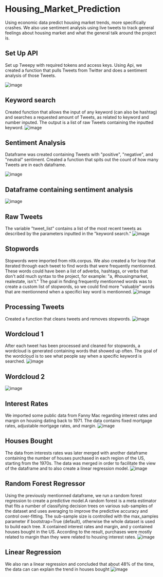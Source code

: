 # Housing_Market_Prediction
Using economic data predict housing market trends, more specifically crashes. We also use sentiment analysis using live tweets to track general feelings about housing market and what the general talk around the project is.

## Set Up API
Set up Tweepy with required tokens and access keys. Using Api, we created a function that pulls Tweets from Twitter and does a sentiment analysis of those Tweets.

![image](https://user-images.githubusercontent.com/79224741/128447083-1a5219a8-487b-4ad1-aa8d-274aceba1b7e.png)

## Keyword search
Created function that allows the input of any keyword (can also be hashtag) and searches a requested amount of Tweets, as related to keyword and number inputed. The output is a list of raw Tweets containing the inputted keyword.
![image](https://user-images.githubusercontent.com/79224741/128446635-89bed11c-6730-405c-955b-ba4ffb31f78a.png)

## Sentiment Analysis
Dataframe was created containing Tweets with "positive", "negative", and "neutral" sentiment. Created a function that spits out the count of how many Tweets are in each dataframe.

![image](https://user-images.githubusercontent.com/79224741/129273314-ca09f10f-88ea-4e71-a057-8c7f9660d496.png)

## Dataframe containing sentiment analysis
![image](https://user-images.githubusercontent.com/79224741/128447909-65eabce9-8977-45e0-b0d7-452dd8b79d69.png)

## Raw Tweets
The variable "tweet_list" contains a list of the most recent tweets as described by the parameters inputted in the "keyword search."
![image](https://user-images.githubusercontent.com/79224741/128603472-0e05e889-6e52-40b3-9a78-1e0fac755956.png)

## Stopwords
Stopwords were imported from nltk.corpus. We also created a for loop that iterated through each tweet to find words that were frequently mentionned. These words could have been a list of adverbs, hashtags, or verbs that don't add much syntax to the project, for example: "a, #housingmarket, realestate, isn't." The goal in finding frequently mentionned words was to create a custom list of stopwords, so we could find more "valuable" words that are mentionnend when a specifici key word is mentionned.
![image](https://user-images.githubusercontent.com/79224741/128603651-793c7d3e-242a-406f-8785-3f292421a757.png)


## Processing Tweets
Created a function that cleans tweets and removes stopwords.
![image](https://user-images.githubusercontent.com/79224741/128603706-cf6b9d12-49c0-4870-b5ae-75f8b68b39ed.png)


## Wordcloud 1
After each tweet has been processed and cleaned for stopwords, a wordcloud is generated containing words that showed up often. The goal of the wordcloud is to see what people say when a specific keyword is searched. 
![image](https://user-images.githubusercontent.com/79224741/128603774-fffd84fc-3d0a-40ff-a03b-c432531f670c.png)

## Wordcloud 2
![image](https://user-images.githubusercontent.com/79224741/129273945-7ff4eefc-3648-46c6-85d0-d438875e30b0.png)


## Interest Rates
We imported some public data from Fanny Mac regarding interest rates and margin on housing dating back to 1971. The data contains fixed mortgage rates, adjustable mortgage rates, and margin.
![image](https://user-images.githubusercontent.com/79224741/129269017-30a63395-a99e-4b14-aecb-50cf679b4c08.png)


## Houses Bought
The data from interests rates was later merged with another dataframe containing the number of houses purchased in each region of the US, starting from the 1970s. The data was merged in order to facilitate the view of the dataframe and to also create a linear regression model.
![image](https://user-images.githubusercontent.com/79224741/129269199-d70769b7-5be0-4a14-a262-ed8aef4f8974.png)


## Random Forest Regressor
Using the previously mentionned dataframe, we run a random forest regression to create a predictive model.A random forest is a meta estimator that fits a number of classifying decision trees on various sub-samples of the dataset and uses averaging to improve the predictive accuracy and control over-fitting. The sub-sample size is controlled with the max_samples parameter if bootstrap=True (default), otherwise the whole dataset is used to build each tree. X contained interest rates and margin, and y contained houses bought in the US. According to the result, purchases were mostly related to margin than they were related to housing interest rates.
![image](https://user-images.githubusercontent.com/79224741/129271880-6c6eff46-b9a0-42c2-8fff-b2b08b4ca0fb.png)


## Linear Regression
We also ran a linear regression and concluded that about 48% of the time, the data can can explain the trend in houses bought
![image](https://user-images.githubusercontent.com/79224741/129272075-b09bae4c-07b6-41f9-a4d8-80ffd7e46891.png)
